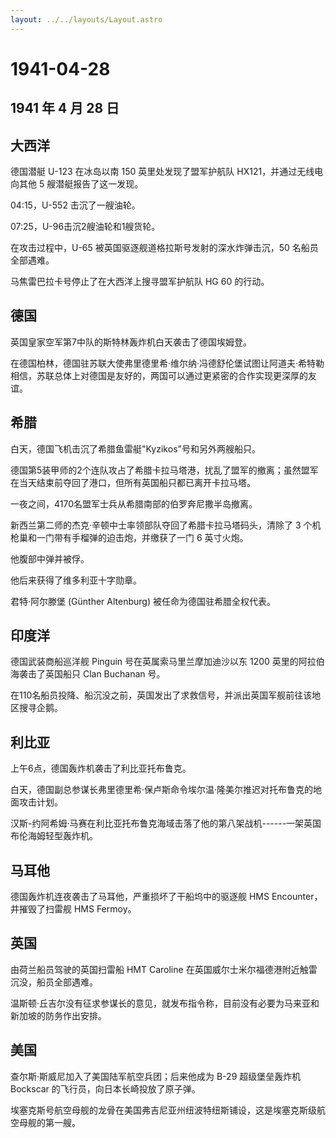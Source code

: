 ```yaml
---
layout: ../../layouts/Layout.astro
---
```


# 1941-04-28

## 1941 年 4 月 28 日

## 大西洋

德国潜艇 U-123 在冰岛以南 150 英里处发现了盟军护航队
HX121，并通过无线电向其他 5 艘潜艇报告了这一发现。

04:15，U-552 击沉了一艘油轮。

07:25，U-96击沉2艘油轮和1艘货轮。

在攻击过程中，U-65 被英国驱逐舰道格拉斯号发射的深水炸弹击沉，50
名船员全部遇难。

马焦雷巴拉卡号停止了在大西洋上搜寻盟军护航队 HG 60 的行动。

## 德国

英国皇家空军第7中队的斯特林轰炸机白天袭击了德国埃姆登。

在德国柏林，德国驻苏联大使弗里德里希·维尔纳·冯德舒伦堡试图让阿道夫·希特勒相信，苏联总体上对德国是友好的，两国可以通过更紧密的合作实现更深厚的友谊。

## 希腊

白天，德国飞机击沉了希腊鱼雷艇"Kyzikos"号和另外两艘船只。

德国第5装甲师的2个连队攻占了希腊卡拉马塔港，扰乱了盟军的撤离；虽然盟军在当天结束前夺回了港口，但所有英国船只都已离开卡拉马塔。

一夜之间，4170名盟军士兵从希腊南部的伯罗奔尼撒半岛撤离。

新西兰第二师的杰克·辛顿中士率领部队夺回了希腊卡拉马塔码头，清除了 3
个机枪巢和一门带有手榴弹的迫击炮，并缴获了一门 6 英寸火炮。

他腹部中弹并被俘。

他后来获得了维多利亚十字勋章。

君特·阿尔滕堡 (Günther Altenburg) 被任命为德国驻希腊全权代表。

## 印度洋

德国武装商船巡洋舰 Pinguin 号在英属索马里兰摩加迪沙以东 1200
英里的阿拉伯海袭击了英国船只 Clan Buchanan 号。

在110名船员投降、船沉没之前，英国发出了求救信号，并派出英国军舰前往该地区搜寻企鹅。

## 利比亚

上午6点，德国轰炸机袭击了利比亚托布鲁克。

白天，德国副总参谋长弗里德里希·保卢斯命令埃尔温·隆美尔推迟对托布鲁克的地面攻击计划。

汉斯-约阿希姆·马赛在利比亚托布鲁克海域击落了他的第八架战机------一架英国布伦海姆轻型轰炸机。

## 马耳他

德国轰炸机连夜袭击了马耳他，严重损坏了干船坞中的驱逐舰 HMS
Encounter，并摧毁了扫雷舰 HMS Fermoy。

## 英国

由荷兰船员驾驶的英国扫雷船 HMT Caroline
在英国威尔士米尔福德港附近触雷沉没，船员全部遇难。

温斯顿·丘吉尔没有征求参谋长的意见，就发布指令称，目前没有必要为马来亚和新加坡的防务作出安排。

## 美国

查尔斯·斯威尼加入了美国陆军航空兵团；后来他成为 B-29 超级堡垒轰炸机
Bockscar 的飞行员，向日本长崎投放了原子弹。

埃塞克斯号航空母舰的龙骨在美国弗吉尼亚州纽波特纽斯铺设，这是埃塞克斯级航空母舰的第一艘。